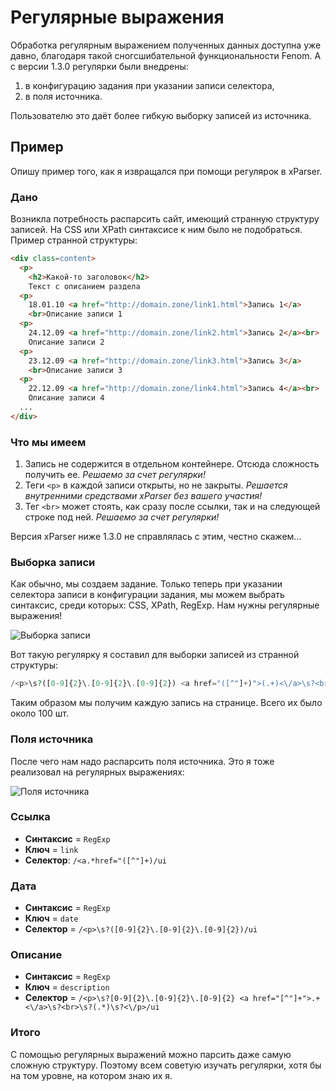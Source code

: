 # Регулярные выражения

Обработка регулярным выражением полученных данных доступна уже давно, благодаря такой сногсшибательной функциональности Fenom. А с версии 1.3.0 регулярки были внедрены:

1. в конфигурацию задания при указании записи селектора,
2. в поля источника.

Пользователю это даёт более гибкую выборку записей из источника.

## Пример

Опишу пример того, как я извращался при помощи регулярок в xParser.

### Дано

Возникла потребность распарсить сайт, имеющий странную структуру записей. На CSS или XPath синтаксисе к ним было не подобраться. Пример странной структуры:

```html
<div class=content>
  <p>
    <h2>Какой-то заголовок</h2>
    Текст с описанием раздела
  <p>
    18.01.10 <a href="http://domain.zone/link1.html">Запись 1</a>
    <br>Описание записи 1
  <p>
    24.12.09 <a href="http://domain.zone/link2.html">Запись 2</a><br>
    Описание записи 2
  <p>
    23.12.09 <a href="http://domain.zone/link3.html">Запись 3</a>
    <br>Описание записи 3
  <p>
    22.12.09 <a href="http://domain.zone/link4.html">Запись 4</a><br>
    Описание записи 4
  ...
</div>
```

### Что мы имеем

1. Запись не содержится в отдельном контейнере. Отсюда сложность получить ее. *Решаемо за счет регулярки!*
2. Теги `<p>` в каждой записи открыты, но не закрыты. *Решается внутренними средствами xParser без вашего участия!*
3. Тег `<br>` может стоять, как сразу после ссылки, так и на следующей строке под ней. *Решаемо за счет регулярки!*

Версия xParser ниже 1.3.0 не справлялась с этим, честно скажем...

### Выборка записи

Как обычно, мы создаем задание. Только теперь при указании селектора записи в конфигурации задания, мы можем выбрать синтаксис, среди которых: CSS, XPath, RegExp. Нам нужны регулярные выражения!

![Выборка записи](https://file.modx.pro/files/5/d/6/5d6095eb27ab4ece36f4c63054a765a0.png)

Вот такую регулярку я составил для выборки записей из странной структуры:

```php
/<p>\s?([0-9]{2}\.[0-9]{2}\.[0-9]{2}) <a href="([^"]+)">(.+)<\/a>\s?<br>\s?(.*)\s?<\/p>/ui
```

Таким образом мы получим каждую запись на странице. Всего их было около 100 шт.

### Поля источника

После чего нам надо распарсить поля источника. Это я тоже реализовал на регулярных выражениях:

![Поля источника](https://file.modx.pro/files/d/6/f/d6fdcba312a6068b4638347a8f86c7bf.png)

### Ссылка

- **Синтаксис** = `RegExp`
- **Ключ** = `link`
- **Селектор**: `/<a.*href="([^"]+)/ui`

### Дата

- **Синтаксис** = `RegExp`
- **Ключ** = `date`
- **Селектор** = `/<p>\s?([0-9]{2}\.[0-9]{2}\.[0-9]{2})/ui`

### Описание

- **Синтаксис** = `RegExp`
- **Ключ** = `description`
- **Селектор** = `/<p>\s?[0-9]{2}\.[0-9]{2}\.[0-9]{2} <a href="[^"]+">.+<\/a>\s?<br>\s?(.*)\s?<\/p>/ui`

### Итого

С помощью регулярных выражений можно парсить даже самую сложную структуру. Поэтому всем советую изучать регулярки, хотя бы на том уровне, на котором знаю их я.
